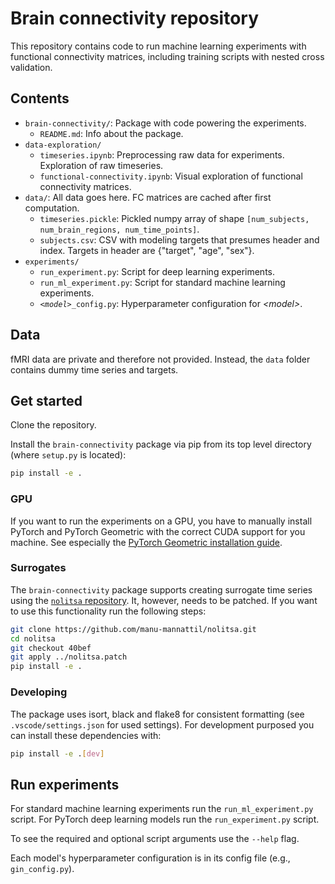 # Brain connectivity repository

This repository contains code to run machine learning experiments with functional connectivity matrices, including training scripts with nested cross validation.

## Contents

- `brain-connectivity/`: Package with code powering the experiments.
  - `README.md`: Info about the package.
- `data-exploration/`
  - `timeseries.ipynb`: Preprocessing raw data for experiments. Exploration of raw timeseries.
  - `functional-connectivity.ipynb`: Visual exploration of functional connectivity matrices.
- `data/`: All data goes here. FC matrices are cached after first computation.
  - `timeseries.pickle`: Pickled numpy array of shape `[num_subjects, num_brain_regions, num_time_points]`.
  - `subjects.csv`: CSV with modeling targets that presumes header and index. Targets in header are {"target", "age", "sex"}.
- `experiments/`
  - `run_experiment.py`: Script for deep learning experiments.
  - `run_ml_experiment.py`: Script for standard machine learning experiments.
  - *`<model>`*`_config.py`: Hyperparameter configuration for *\<model\>*.


## Data

fMRI data are private and therefore not provided. Instead, the `data` folder contains dummy time series and targets.

## Get started

Clone the repository.

Install the `brain-connectivity` package via pip from its top level directory (where `setup.py` is located):

```bash
pip install -e .
```

### GPU

If you want to run the experiments on a GPU, you have to manually install PyTorch and PyTorch Geometric with the correct CUDA support for you machine. See especially the [PyTorch Geometric installation guide](https://pytorch-geometric.readthedocs.io/en/latest/notes/installation.html#installation-via-pip-wheels).

### Surrogates

The `brain-connectivity` package supports creating surrogate time series using the [`nolitsa` repository](https://github.com/manu-mannattil/nolitsa). It, however, needs to be patched. If you want to use this functionality run the following steps:

```bash
git clone https://github.com/manu-mannattil/nolitsa.git
cd nolitsa
git checkout 40bef
git apply ../nolitsa.patch
pip install -e .
```

### Developing

The package uses isort, black and flake8 for consistent formatting (see `.vscode/settings.json` for used settings). For development purposed you can install these dependencies with:

```bash
pip install -e .[dev]
```

## Run experiments

For standard machine learning experiments run the `run_ml_experiment.py` script. For PyTorch deep learning models run the `run_experiment.py` script.

To see the required and optional script arguments use the `--help` flag.

Each model's hyperparameter configuration is in its config file (e.g., `gin_config.py`).
